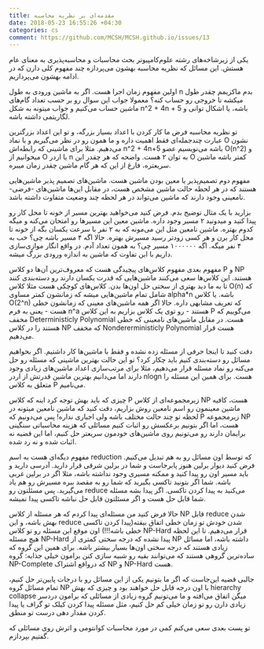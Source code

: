 ```yaml
---
title: مقدمه‌ای بر نظریه محاسبه
date: 2018-05-23 16:55:26 +04:30
categories: cs
comment: https://github.com/MCSH/MCSH.github.io/issues/13
---
```


یکی از زیرشاخه‌های رشته علوم‌کامپیوتر بحث محاسبات و محاسبه‌پذیری به معنای عام هستش. این مسائل که نظریه محاسبه بهشون می‌پردازه چند مفهوم کلی دارن که در ادامه بهشون می‌پردازیم.

اولین مفهوم زمان اجرا هست. اگر به ماشین ورودی به طول n بدم ماکزیمم چقدر طول میکشه تا خروجی رو حساب کنه؟ معمولا جواب این سوال رو بر حسب تعداد گام‌های ماشین حساب می‌کنیم و جواب میتونه به شکل n^2 + 4n + 5 باشه، یا اشکال توانی و لگاریتمی داشته باشه.

تو نظریه محاسبه فرض ما کار کردن با اعداد بسیار بزرگه، و تو این اعداد بزرگترین عبارت چندجمله‌ای فقط اهمیت داره و ما همون رو در نظر می‌گیریم و با نماد O نشون می‌دهیم. مثلا برای ماشینی که رابطه‌اش n^2 + 4n+5 باشه می‌نویسیم عضو O(n^2) و میخوانیم از O یا اردر n به توان ۲ هست. واضحه که هر چقدر این O کمتر باشه ماشین سریعتره، فارغ از این که هر گام ماشین چقدر زمان میبره. 

مفهوم دوم تصمیم‌پذیر یا معین بودن ماشین هست. ماشین‌های تصمیم پذیر ماشین‌هایی هستند که در هر لحظه حالت ماشین مشخص هست، در مقابل این‌ها ماشین‌های -فرضی- نامعینی وجود دارند که ماشین می‌تواند در هر لحظه چند وضعیت متفاوت داشته باشد.

بزارید با یک مثال توضیح بدم. فرض کنید می‌خواهید بهترین مسیر از خونه تا محل کار رو پیدا کنید و میدونید ۲ مسیر وجود داره. ماشین معین  این مسیرها رو امتحان می‌کنه و میگه کدوم بهتره. ماشین نامعین مثل این می‌مونه که به ۲ نفر با سرعت یکسان بگه از خونه تا محل کار برن و هر کسی زودتر رسید مسیرش بهتره. حالا اگه ۴ مسیر باشه چی؟ خب به ۴ نفر میگه. اگه ۱۰۰۰۰۰۰ مسیر چی؟ به همون تعداد آدم. در واقع انگار موازی‌سازی داریم با این تفاوت که ماشین به اندازه ورودی بزرگ میشه.

مفهوم بعدی مفهوم کلاس‌های پیچیدگی هست که معروف‌ترین آن‌ها دو کلاس P و NP هستند. این کلاس‌ها سعی می‌کنند ماشین‌هایی که قدرت یکسان دارند رو دسته‌بندی کنند تا به ما دید بهتری از سختی حل اون‌ها بدن. کلاس‌های کوچکی هست مثلا کلاس O(n) که شامل تمام ماشین‌هایی میشه که زمانشون کمتر مساوی alpha*n باشه. یا کلاس O(2^n) که تعریف مشابهی داره. حالا اگر همه ماشین‌های معینی که زمانشون خطی هست - یعنی به فرم n^a هستند - رو توی یک کلاس بزاریم به این کلاس P می‌گوییم که مخفف Deterministicly Polynomial هست. در مقابل ماشین‌های نامعینی که خطی هستند را در کلاس NP که مخفف Nondererministicly Polynomial هست قرار می‌دهیم. 

دقت کنید تا اینجا حرفی از مسئله زده نشده و فقط با ماشین‌ها کار داشتیم. اگر بخواهیم مسائل رو دسته‌بندی کنیم باید چکار کرد؟ تو این حالت بهترین ماشینی که مسئله رو حل می‌کنه رو نماد مسئله قرار می‌دهیم، مثلا برای مرتب‌سازی اعداد ماشین‌های زیادی وجود دارند اما می‌دانیم بهترین ماشین قدرتش از اردر nlogn هست. برای همین این مسئله را متعلق به کلاس P می‌نامیم.

چیزی که باید بهش توجه کرد اینه که کلاس P زیرمجموعه‌ای از کلاس NP هست، کافیه ماشین معینمون رو اسم نامعین روش بزاریم، دقت کنید که ماشین نامعین میتونه در لحظه تو چند حالت مختلف باشه ولی اجباری نداره! پس می‌دونیم که P زیرمجموعه NP هست، اما اگر بتونیم برعکسش رو اثبات کنیم مسائلی که هزینه محاسباتی سنگینی برایمان دارند رو می‌تونیم روی ماشین‌های خودمون سریعتر حل کنیم، اما این قضیه نه اثبات شده و نه رد شده.

مفهوم دیگه‌ای هست به اسم reduction که توسط اون مسائل رو به هم تبدیل می‌کنیم. فرض کنید دیوار برلین هنوز پابرجاست و شما در برلین شرقی قرار دارید. آدرسی دارید و باید مسیر اون رو پیدا کنید و ممکنه مسیری وجود نداشته باشه، مثلا اگر در برلین غربی باشه. شما اگر بتونید تاکسی بگیرید که شما رو به مقصد ببره مسیرش رو هم یاد می‌گیرید. پس مسئلتون رو reduce می‌کنید به پیدا کردن تاکسی. اگر پیدا بشه مسئله شما قابل حل هست و اگر مسئلتون قابل حل نباشه تاکسی پیدا نمیشه. 

حالا فرض کنید من مسئله‌ای پیدا کردم که هر مسئله از کلاس NP قابل reduce شدن بهش باشه، و این reduce شدن خودش تو زمان خطی اتفاق بیقته(پیدا کردن تاکسی خطی باشه!!!) اون موقع این مسئله رو تو کلاس NP-Hard قرار می‌دهیم. تا این لحظه هیچ مسئله NP-Hard پیدا نشده که درجه سختی کمتری از NP داشته باشه، اما مسائل زیادی هستند که درجه سختی اون‌ها بسیار بیشتر باشه. برای همین این گروه که ساده‌ترین گروهی هستند که می‌توانند بقیه رو شبیه سازی کنن برامون خیلی جذابه: گروه NP-Complete که درواقع اشتراک NP و NP-Hard هست.

جالبی قضیه این‌جاست که اگر ما بتونیم یکی از این مسائل رو با درجات پایین‌تر حل کنیم، تمام مسائل گروه NP با اون درجه قابل حل خواهند بود و چیزی که بهش hierarchy collapse میگن اتفاق می‌افته و ما می‌تونیم گروه زیادی از مسائلی که برامون دردسر زیادی دارن رو تو زمان خیلی کم حل کنیم، مثل مسئله پیدا کردن کیلک تو گراف یا پیدا کردن مقدار دهی درست تو منطق.

تو پست بعدی سعی می‌کنم کمی در مورد محاسبات کوانتومی و اثرش روی مسائلی که گفتیم بپردازم.
